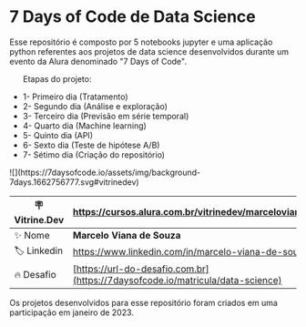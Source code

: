 <h1>7 Days of Code de Data Science</h1>

<p>Esse repositório é composto por 5 notebooks jupyter e uma aplicação python referentes aos projetos de data science desenvolvidos durante um evento da Alura denominado "7 Days of Code".</p>


<div class="container">
    <div class="row">
        <div class="col-6">
            <ul>
              <p>Etapas do projeto:</p>
              <li>1- Primeiro dia (Tratamento)</li>
              <li>2- Segundo dia (Análise e exploração)</li>
              <li>3- Terceiro dia (Previsão em série temporal)</li>
              <li>4- Quarto dia (Machine learning)</li>
              <li>5- Quinto dia (API)</li>
              <li>6- Sexto dia (Teste de hipótese A/B)</li>
              <li>7- Sétimo dia (Criação do repositório)</li>
            </ul>
        </div>
        <div class="col-6">
            ![](https://7daysofcode.io/assets/img/background-7days.1662756777.svg#vitrinedev)
        </div>
    </div>
</div>


| :placard: Vitrine.Dev |https://cursos.alura.com.br/vitrinedev/marceloviana1991|
| -------------  | --- |
| :sparkles: Nome        | **Marcelo Viana de Souza**
| :label: Linkedin | https://www.linkedin.com/in/marcelo-viana-de-souza/
| :fire: Desafio     | [https://url-do-desafio.com.br](https://7daysofcode.io/matricula/data-science)



<p>Os projetos desenvolvidos para esse repositório foram criados em uma participação em janeiro de 2023.</p>


